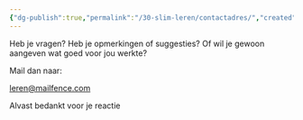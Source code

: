 ```yaml
---
{"dg-publish":true,"permalink":"/30-slim-leren/contactadres/","created":"2025-03-04T18:44:50.320+01:00","updated":"2025-02-18T19:57:10.839+01:00"}
---
```


Heb je vragen?
Heb je opmerkingen of suggesties?
Of wil je gewoon aangeven wat goed voor jou werkte? 

Mail dan naar: 
 
leren@mailfence.com

Alvast bedankt voor je reactie